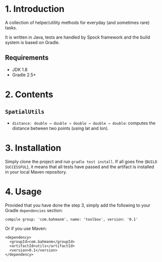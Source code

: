 # 1. Introduction #
A collection of helper/utility methods for everyday (and sometimes rare) tasks.

It is written in Java, tests are handled by Spock framework and the build
system is based on Gradle.

## Requirements ##
* JDK 1.8
* Gradle 2.5+

# 2. Contents #
## `SpatialUtils` ##
* `distance: double → double → double → double → double`:
 computes the distance between two points (using lat and lon).

# 3. Installation #
Simply clone the project and run `gradle test install`. If all goes fine
(`BUILD SUCCESSFUL`), it means that all tests have passed and the artifact is
installed in your local Maven repository.

# 4. Usage #
Provided that you have done the step 3, simply add the following to your Gradle
`dependencies` section:

    compile group: 'com.bahmanm', name: 'toolbox', version: '0.1'

Or if you use Maven:

    <dependency>
      <groupId>com.bahmanm</groupId>
      <artifactId>utils</artifactId>
      <version>0.1</version>
    </dependency>
